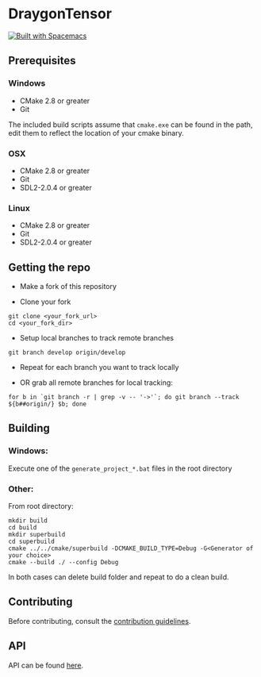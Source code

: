 # DraygonTensor 

[![Built with Spacemacs](https://cdn.rawgit.com/syl20bnr/spacemacs/442d025779da2f62fc86c2082703697714db6514/assets/spacemacs-badge.svg)](http://github.com/syl20bnr/spacemacs)

## Prerequisites 

### Windows

- CMake 2.8 or greater
- Git

The included build scripts assume that `cmake.exe` can be found in the path, edit them to reflect the location of your cmake binary.

### OSX

- CMake 2.8 or greater
- Git
- SDL2-2.0.4 or greater

### Linux

- CMake 2.8 or greater
- Git
- SDL2-2.0.4 or greater

## Getting the repo 

- Make a fork of this repository

- Clone your fork

```
git clone <your_fork_url>
cd <your_fork_dir>
```

- Setup local branches to track remote branches

```
git branch develop origin/develop
```

- Repeat for each branch you want to track locally

- OR grab all remote branches for local tracking:

```
for b in `git branch -r | grep -v -- '->'`; do git branch --track ${b##origin/} $b; done
```

## Building

### Windows:
Execute one of the `generate_project_*.bat` files in the root directory

### Other:
From root directory:
```
mkdir build
cd build
mkdir superbuild
cd superbuild
cmake ../../cmake/superbuild -DCMAKE_BUILD_TYPE=Debug -G<Generator of your choice>
cmake --build ./ --config Debug
```

In both cases can delete build folder and repeat to do a clean build.

## Contributing

Before contributing, consult the [contribution guidelines](https://github.com/samdelion/DraygonTensor/blob/master/CONTRIBUTING.md).
    
## API

API can be found [here](https://samdelion.github.io/DraygonTensor-api/).
